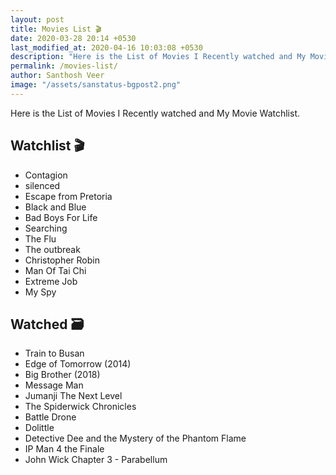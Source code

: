 ```yaml
---
layout: post
title: Movies List 🎬
date: 2020-03-28 20:14 +0530
last_modified_at: 2020-04-16 10:03:08 +0530
description: "Here is the List of Movies I Recently watched and My Movie Watchlist."
permalink: /movies-list/
author: Santhosh Veer
image: "/assets/sanstatus-bgpost2.png"
---
```


Here is the List of Movies I Recently watched and My Movie Watchlist.

## Watchlist 🎬

- Contagion
- silenced
- Escape from Pretoria
- Black and Blue
- Bad Boys For Life
- Searching
- The Flu
- The outbreak
- Christopher Robin
- Man Of Tai Chi
- Extreme Job
- My Spy

## Watched 🗃

- Train to Busan
- Edge of Tomorrow (2014)
- Big Brother (2018)
- Message Man
- Jumanji The Next Level
- The Spiderwick Chronicles
- Battle Drone
- Dolittle
- Detective Dee and the Mystery of the Phantom Flame
- IP Man 4 the Finale
- John Wick Chapter 3 - Parabellum
